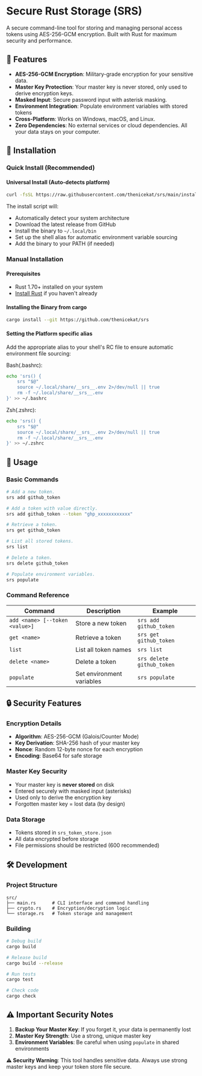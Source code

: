 # Secure Rust Storage (SRS)

A secure command-line tool for storing and managing personal access tokens using AES-256-GCM encryption. Built with Rust for maximum security and performance.

## 🔐 Features

- **AES-256-GCM Encryption**: Military-grade encryption for your sensitive data.
- **Master Key Protection**: Your master key is never stored, only used to derive encryption keys.
- **Masked Input**: Secure password input with asterisk masking.
- **Environment Integration**: Populate environment variables with stored tokens
- **Cross-Platform**: Works on Windows, macOS, and Linux.
- **Zero Dependencies**: No external services or cloud dependencies. All your data stays on your computer.

## 🚀 Installation

### Quick Install (Recommended)

#### Universal Install (Auto-detects platform)

```bash
curl -fsSL https://raw.githubusercontent.com/thenicekat/srs/main/install.sh | bash
```

The install script will:

- Automatically detect your system architecture
- Download the latest release from GitHub
- Install the binary to `~/.local/bin`
- Set up the shell alias for automatic environment variable sourcing
- Add the binary to your PATH (if needed)

### Manual Installation

#### Prerequisites

- Rust 1.70+ installed on your system
- [Install Rust](https://rustup.rs/) if you haven't already

#### Installing the Binary from cargo

```bash
cargo install --git https://github.com/thenicekat/srs
```

#### Setting the Platform specific alias

Add the appropriate alias to your shell's RC file to ensure automatic environment file sourcing:

Bash(.bashrc):

```bash
echo 'srs() {
    srs "$@"
    source ~/.local/share/__srs__.env 2>/dev/null || true
    rm -f ~/.local/share/__srs__.env
}' >> ~/.bashrc
```

Zsh(.zshrc):

```bash
echo 'srs() {
    srs "$@"
    source ~/.local/share/__srs__.env 2>/dev/null || true
    rm -f ~/.local/share/__srs__.env
}' >> ~/.zshrc
```

## 📖 Usage

### Basic Commands

```bash
# Add a new token.
srs add github_token

# Add a token with value directly.
srs add github_token --token "ghp_xxxxxxxxxxxx"

# Retrieve a token.
srs get github_token

# List all stored tokens.
srs list

# Delete a token.
srs delete github_token

# Populate environment variables.
srs populate
```

### Command Reference

| Command                        | Description               | Example                   |
| ------------------------------ | ------------------------- | ------------------------- |
| `add <name> [--token <value>]` | Store a new token         | `srs add github_token`    |
| `get <name>`                   | Retrieve a token          | `srs get github_token`    |
| `list`                         | List all token names      | `srs list`                |
| `delete <name>`                | Delete a token            | `srs delete github_token` |
| `populate`                     | Set environment variables | `srs populate`            |

## 🔒 Security Features

### Encryption Details

- **Algorithm**: AES-256-GCM (Galois/Counter Mode)
- **Key Derivation**: SHA-256 hash of your master key
- **Nonce**: Random 12-byte nonce for each encryption
- **Encoding**: Base64 for safe storage

### Master Key Security

- Your master key is **never stored** on disk
- Entered securely with masked input (asterisks)
- Used only to derive the encryption key
- Forgotten master key = lost data (by design)

### Data Storage

- Tokens stored in `srs_token_store.json`
- All data encrypted before storage
- File permissions should be restricted (600 recommended)

## 🛠️ Development

### Project Structure

```
src/
├── main.rs      # CLI interface and command handling
├── crypto.rs    # Encryption/decryption logic
└── storage.rs   # Token storage and management
```

### Building

```bash
# Debug build
cargo build

# Release build
cargo build --release

# Run tests
cargo test

# Check code
cargo check
```

## ⚠️ Important Security Notes

1. **Backup Your Master Key**: If you forget it, your data is permanently lost
2. **Master Key Strength**: Use a strong, unique master key
3. **Environment Variables**: Be careful when using `populate` in shared environments

**⚠️ Security Warning**: This tool handles sensitive data. Always use strong master keys and keep your token store file secure.

<!--- P.S. This README is AI Generated. -->
